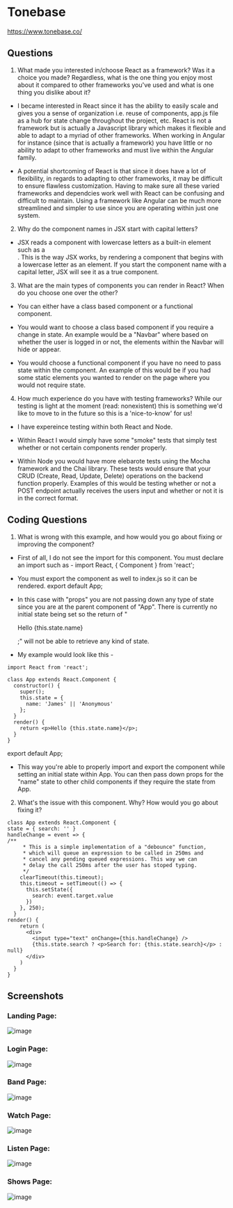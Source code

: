 # Tonebase

https://www.tonebase.co/

## Questions

1. What made you interested in/choose React as a framework? Was it a choice you made? Regardless, what is the one thing you enjoy most about it compared to other frameworks you've used and what is one thing you dislike about it?

- I became interested in React since it has the ability to easily scale and gives you a sense of organization i.e. reuse of components, app.js file as a hub for state change throughout the project, etc. React is not a framework but is actually a Javascript library which makes it flexible and able to adapt to a myriad of other frameworks. When working in Angular for instance (since that is actually a framework) you have little or no ability to adapt to other frameworks and must live within the Angular family.

- A potential shortcoming of React is that since it does have a lot of flexibility, in regards to adapting to other frameworks, it may be difficult to ensure flawless customization. Having to make sure all these varied frameworks and dependcies work well with React can be confusing and difficult to maintain. Using a framework like Angular can be much more streamlined and simpler to use since you are operating within just one system.

2. Why do the component names in JSX start with capital letters?

- JSX reads a component with lowercase letters as a built-in element such as a <div>. This is the way JSX works, by rendering a component that begins with a lowercase letter as an element. If you start the component name with a capital letter, JSX will see it as a true component.

3. What are the main types of components you can render in React? When do you choose one over the other?

- You can either have a class based component or a functional component.

- You would want to choose a class based component if you require a change in state. An example would be a "Navbar" where based on whether the user is logged in or not, the elements within the Navbar will hide or appear.

- You would choose a functional component if you have no need to pass state within the component. An example of this would be if you had some static elements you wanted to render on the page where you would not require state.

4. How much experience do you have with testing frameworks? While our testing is light at the moment (read: nonexistent) this is something we'd like to move to in the future so this is a 'nice-to-know' for us!

- I have expereince testing within both React and Node.

- Within React I would simply have some "smoke" tests that simply test whether or not certain components render properly.

- Within Node you would have more elebarote tests using the Mocha framework and the Chai library. These tests would ensure that your CRUD (Create, Read, Update, Delete) operations on the backend function properly. Examples of this would be testing whether or not a POST endpoint actually receives the users input and whether or not it is in the correct format.

## Coding Questions

1. What is wrong with this example, and how would you go about fixing or improving the component?

- First of all, I do not see the import for this component. You must declare an import such as -
  import React, { Component } from 'react';

- You must export the component as well to index.js so it can be rendered.
  export default App;

- In this case with "props" you are not passing down any type of state since you are at the parent component of "App". There is currently no initial state being set so the return of "<p>Hello {this.state.name}</p>;" will not be able to retrieve any kind of state.

- My example would look like this -

```
import React from 'react';

class App extends React.Component {
  constructor() {
    super();
    this.state = {
      name: 'James' || 'Anonymous'
    };
  }
  render() {
    return <p>Hello {this.state.name}</p>;
  }
}
```

export default App;

- This way you're able to properly import and export the component while setting an initial state within App. You can then pass down props for the "name" state to other child components if they require the state from App.

2. What's the issue with this component. Why? How would you go about fixing it?

```
class App extends React.Component {
state = { search: '' }
handleChange = event => {
/**
     * This is a simple implementation of a "debounce" function,
     * which will queue an expression to be called in 250ms and
     * cancel any pending queued expressions. This way we can
     * delay the call 250ms after the user has stoped typing.
     */
    clearTimeout(this.timeout);
    this.timeout = setTimeout(() => {
      this.setState({
        search: event.target.value
      })
    }, 250);
  }
render() {
    return (
      <div>
        <input type="text" onChange={this.handleChange} />
        {this.state.search ? <p>Search for: {this.state.search}</p> : null}
      </div>
    )
  }
}
```

## Screenshots

### Landing Page:

![image](public/images/screenshots/landing.png)

### Login Page:

![image](public/images/screenshots/login.png)

### Band Page:

![image](public/images/screenshots/band.png)

### Watch Page:

![image](public/images/screenshots/watch.png)

### Listen Page:

![image](public/images/screenshots/listen.png)

### Shows Page:

![image](public/images/screenshots/shows.png)
